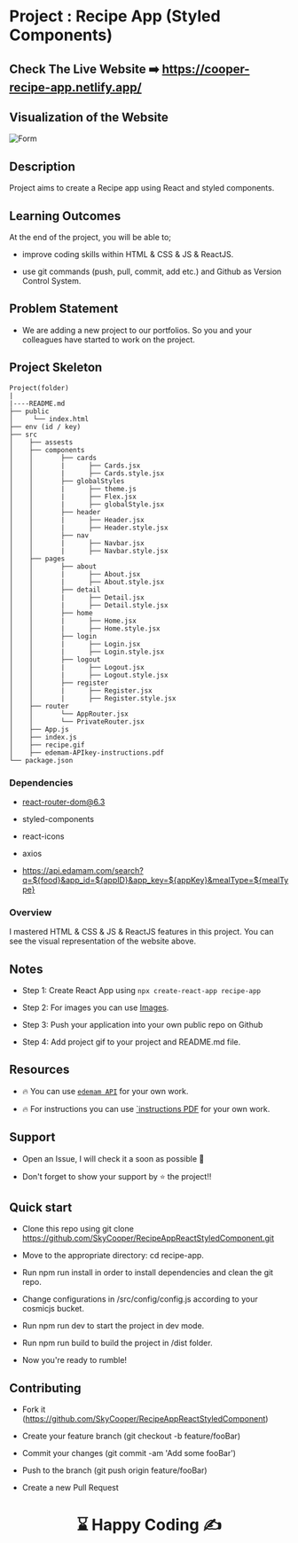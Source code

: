 
# Project : Recipe App (Styled Components)

## Check The Live Website ➡️ https://cooper-recipe-app.netlify.app/

## Visualization of the Website

![Form](./recipe.gif)

## Description

Project aims to create a Recipe app using React and styled components.

## Learning Outcomes

At the end of the project, you will be able to;

- improve coding skills within HTML & CSS & JS & ReactJS.

- use git commands (push, pull, commit, add etc.) and Github as Version Control System.

## Problem Statement

- We are adding a new project to our portfolios. So you and your colleagues have started to work on the project.

## Project Skeleton

```
Project(folder)
|
|----README.md
├── public
│     └── index.html
├── env (id / key)
├── src
│    ├── assests
│    ├── components
│    │       ├── cards
│    │       |      ├── Cards.jsx
│    │       |      ├── Cards.style.jsx
│    │       ├── globalStyles
│    │       |      ├── theme.js
│    │       |      ├── Flex.jsx
│    │       |      ├── globalStyle.jsx
│    │       ├── header
│    │       |      ├── Header.jsx
│    │       |      ├── Header.style.jsx
│    │       ├── nav
│    │       |      ├── Navbar.jsx
│    │       |      ├── Navbar.style.jsx
│    ├── pages
│    │       ├── about
│    │       |      ├── About.jsx
│    │       |      ├── About.style.jsx
│    │       ├── detail
│    │       |      ├── Detail.jsx
│    │       |      ├── Detail.style.jsx
│    │       ├── home
│    │       |      ├── Home.jsx
│    │       |      ├── Home.style.jsx
│    │       ├── login
│    │       |      ├── Login.jsx
│    │       |      ├── Login.style.jsx
│    │       ├── logout
│    │       |      ├── Logout.jsx
│    │       |      ├── Logout.style.jsx
│    │       ├── register
│    │       |      ├── Register.jsx
│    │       |      ├── Register.style.jsx
│    ├── router
│    │       └── AppRouter.jsx
│    │       └── PrivateRouter.jsx
│    ├── App.js
│    ├── index.js
│    ├── recipe.gif
│    ├── edemam-APIkey-instructions.pdf
└── package.json
```

### Dependencies

- react-router-dom@6.3

- styled-components

- react-icons

- axios

- https://api.edamam.com/search?q=${food}&app_id=${appID}&app_key=${appKey}&mealType=${mealType}


### Overview

I mastered HTML & CSS & JS & ReactJS features in this project.
You can see the visual representation of the website above.

## Notes

- Step 1: Create React App using `npx create-react-app recipe-app`

- Step 2: For images you can use [Images](./src/assets).

- Step 3: Push your application into your own public repo on Github

- Step 4: Add project gif to your project and README.md file.

## Resources

- 🔥 You can use [`edemam API`](https://www.edamam.com/) for your own work.

- 🔥 For instructions you can use [`instructions PDF](./edemam-APIkey-instructions.pdf) for your own work.

## Support
- Open an Issue, I will check it a soon as possible 👀

- Don't forget to show your support by  ⭐ the project!!


## Quick start

- Clone this repo using git clone https://github.com/SkyCooper/RecipeAppReactStyledComponent.git

- Move to the appropriate directory: cd recipe-app.

- Run npm run install in order to install dependencies and clean the git repo.

- Change configurations in /src/config/config.js according to your cosmicjs bucket.

- Run npm run dev to start the project in dev mode.

- Run npm run build to build the project in /dist folder.

- Now you're ready to rumble!

## Contributing

- Fork it (https://github.com/SkyCooper/RecipeAppReactStyledComponent)

- Create your feature branch (git checkout -b feature/fooBar)

- Commit your changes (git commit -am 'Add some fooBar')

- Push to the branch (git push origin feature/fooBar)

- Create a new Pull Request


# <center> ⌛ Happy Coding ✍ </center>

